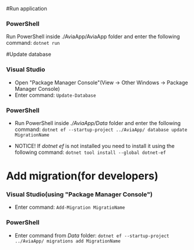 #Run application### PowerShellRun PowerShell inside ./AviaApp/AviaApp folder and enter the following command: `dotnet run`#Update database### Visual Studio- Open "Package Manager Console"(View -> Other Windows -> Package Manager Console)- Enter command: `Update-Database`### PowerShell- Run PowerShell inside _./AviaApp/Data_ folder and enter the following command: `dotnet ef --startup-project ../AviaApp/ database update MigrationName`- NOTICE! If _dotnet ef_ is not installed you need to install it using the following command: `dotnet tool install --global dotnet-ef`# Add migration(for developers)### Visual Studio(using "Package Manager Console")- Enter command:  `Add-Migration MigratioName`### PowerShell- Enter command from _Data_ folder: `dotnet ef --startup-project ../AviaApp/ migrations add MigrationName`